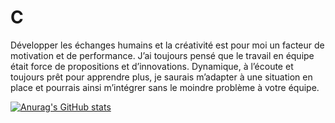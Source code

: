 # C

Développer les échanges humains et la 
créativité est pour moi un facteur de 
motivation et de performance. J’ai toujours pensé que le travail en équipe était force de propositions et d’innovations. 
Dynamique, à l’écoute et toujours prêt pour apprendre plus, je saurais m’adapter à une situation en place et pourrais ainsi m’intégrer sans le moindre problème à votre équipe. 

[![Anurag's GitHub stats](https://github-readme-stats.vercel.app/api?username=aymenjamroune)](https://github.com/anuraghazra/github-readme-stats)

